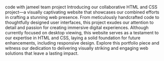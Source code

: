 code with jameel team project
Introducing our collaborative HTML and CSS project—a visually captivating website that showcases our combined efforts in crafting a stunning web presence. From meticulously handcrafted code to thoughtfully designed user interfaces, this project exudes our attention to detail and passion for creating immersive digital experiences. Although currently focused on desktop viewing, this website serves as a testament to our expertise in HTML and CSS, laying a solid foundation for future enhancements, including responsive design. Explore this portfolio piece and witness our dedication to delivering visually striking and engaging web solutions that leave a lasting impact.

